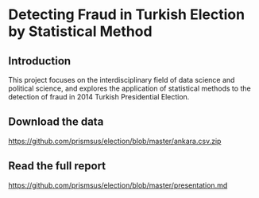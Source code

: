 Detecting Fraud in Turkish Election by Statistical Method
================

Introduction
------------

This project focuses on the interdisciplinary field of data science and political science, and explores the application of statistical methods to the detection of fraud in 2014 Turkish Presidential Election.

Download the data
-----------------

<https://github.com/prismsus/election/blob/master/ankara.csv.zip>

Read the full report
--------------------

<https://github.com/prismsus/election/blob/master/presentation.md>
